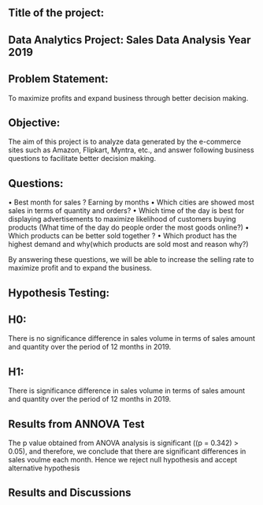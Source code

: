 Title of the project:
----
Data Analytics Project: Sales Data Analysis Year 2019
----

Problem Statement:
----
To maximize profits and expand business through better decision making.

Objective: 
----
The aim of this project is to analyze data generated by the e-commerce sites such as Amazon, Flipkart, Myntra, etc., and answer following business questions to facilitate better decision making.

Questions:
----
•	Best month for sales ? Earning by months
•	Which cities are showed most sales in terms of quantity and orders?
• Which time of the day is best for displaying advertisements to maximize likelihood of customers buying products (What time of the day do people order the most goods online?)
• Which products can be better sold together ?
•	Which product has the highest demand and why(which products are sold most and reason why?)

By answering these questions, we will be able to increase the selling rate to maximize profit   and to expand the business.

Hypothesis Testing:
-----
  H0: 
  --
  There is no significance difference in sales volume in terms of sales amount and quantity over the period of 12 months in 2019.
  
  H1: 
  --
  There is significance difference in sales volume in terms of sales amount and quantity over the period of 12 months in 2019.

 Results from ANNOVA Test
 ---
  The p value obtained from ANOVA analysis is significant ((p = 0.342) > 0.05), and therefore, we conclude that there are significant differences in sales voulme each month. 
  Hence we reject null hypothesis and accept alternative hypothesis 

Results and Discussions
---
